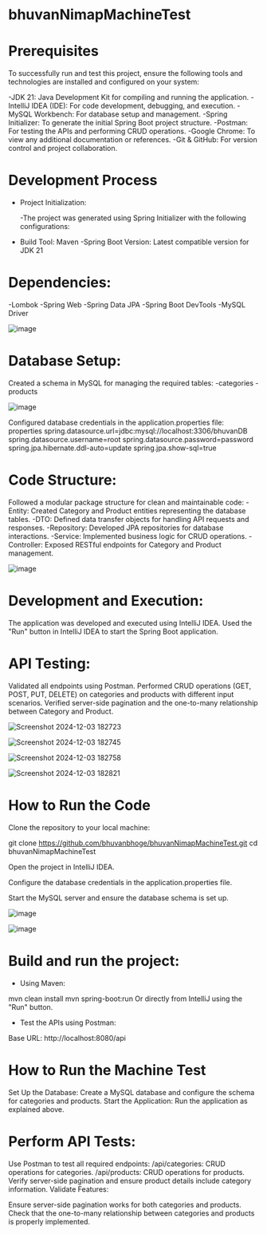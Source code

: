 # bhuvanNimapMachineTest

# Prerequisites
To successfully run and test this project, ensure the following tools and technologies are installed and configured on your system:

-JDK 21: Java Development Kit for compiling and running the application.
-IntelliJ IDEA (IDE): For code development, debugging, and execution.
-MySQL Workbench: For database setup and management.
-Spring Initializer: To generate the initial Spring Boot project structure.
-Postman: For testing the APIs and performing CRUD operations.
-Google Chrome: To view any additional documentation or references.
-Git & GitHub: For version control and project collaboration.


# Development Process
- Project Initialization:

  -The project was generated using Spring Initializer with the following configurations:
- Build Tool: Maven
-Spring Boot Version: Latest compatible version for JDK 21

# Dependencies:
-Lombok
-Spring Web
-Spring Data JPA
-Spring Boot DevTools
-MySQL Driver

![image](https://github.com/user-attachments/assets/9a3705b4-69bd-44f3-8e43-b00fbfd427d8)


# Database Setup:

Created a schema in MySQL for managing the required tables:
-categories
-products

![image](https://github.com/user-attachments/assets/bd1ec9c0-8dd0-4035-9693-2617094e1466)


Configured database credentials in the application.properties file:
properties
spring.datasource.url=jdbc:mysql://localhost:3306/bhuvanDB
spring.datasource.username=root
spring.datasource.password=password
spring.jpa.hibernate.ddl-auto=update
spring.jpa.show-sql=true


# Code Structure:

Followed a modular package structure for clean and maintainable code:
-Entity: Created Category and Product entities representing the database tables.
-DTO: Defined data transfer objects for handling API requests and responses.
-Repository: Developed JPA repositories for database interactions.
-Service: Implemented business logic for CRUD operations.
-Controller: Exposed RESTful endpoints for Category and Product management.

![image](https://github.com/user-attachments/assets/02c5d604-baa2-4346-a787-2e143024b180)


# Development and Execution:

The application was developed and executed using IntelliJ IDEA.
Used the "Run" button in IntelliJ IDEA to start the Spring Boot application.


# API Testing:

Validated all endpoints using Postman.
Performed CRUD operations (GET, POST, PUT, DELETE) on categories and products with different input scenarios.
Verified server-side pagination and the one-to-many relationship between Category and Product.

![Screenshot 2024-12-03 182723](https://github.com/user-attachments/assets/c8510442-6373-4533-8de1-b6328bf2cbe2)

![Screenshot 2024-12-03 182745](https://github.com/user-attachments/assets/0159b74c-b1bf-4801-8f3c-67af4165720a)

![Screenshot 2024-12-03 182758](https://github.com/user-attachments/assets/b0a947bb-6ef7-40ee-b5a8-b568f01aaffe)

![Screenshot 2024-12-03 182821](https://github.com/user-attachments/assets/7dc47bba-22c4-4504-b578-e442766bf35a)


# How to Run the Code
Clone the repository to your local machine:

git clone https://github.com/bhuvanbhoge/bhuvanNimapMachineTest.git
cd bhuvanNimapMachineTest

Open the project in IntelliJ IDEA.

Configure the database credentials in the application.properties file.

Start the MySQL server and ensure the database schema is set up.

![image](https://github.com/user-attachments/assets/7e705729-79b7-45e6-a118-3d1a71b2e049)

![image](https://github.com/user-attachments/assets/744c8f9a-6da5-48f8-9e46-a0ef64681a6c)



# Build and run the project:

- Using Maven:

mvn clean install
mvn spring-boot:run
Or directly from IntelliJ using the "Run" button.

- Test the APIs using Postman:

Base URL: http://localhost:8080/api


# How to Run the Machine Test
Set Up the Database:
Create a MySQL database and configure the schema for categories and products.
Start the Application:
Run the application as explained above.

# Perform API Tests:
Use Postman to test all required endpoints:
/api/categories: CRUD operations for categories.
/api/products: CRUD operations for products.
Verify server-side pagination and ensure product details include category information.
Validate Features:

Ensure server-side pagination works for both categories and products.
Check that the one-to-many relationship between categories and products is properly implemented.



